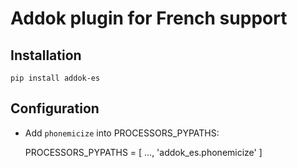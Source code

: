 # Addok plugin for French support

## Installation

    pip install addok-es


## Configuration

- Add `phonemicize` into PROCESSORS_PYPATHS:

    PROCESSORS_PYPATHS = [
        …,
        'addok_es.phonemicize'
    ]
